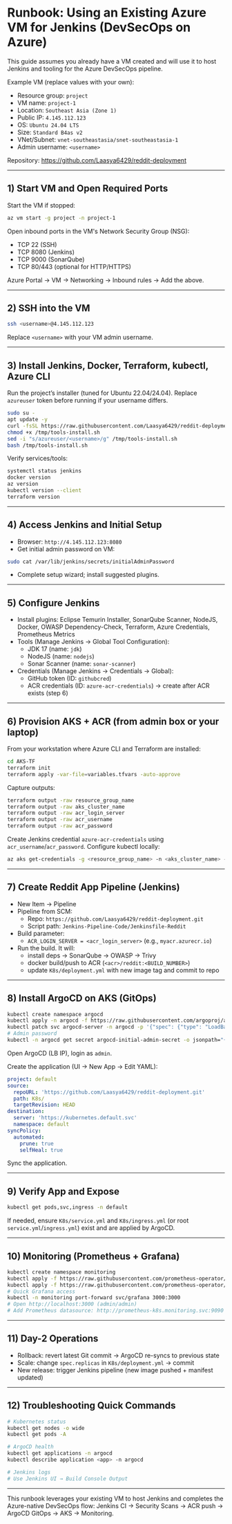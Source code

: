 # Runbook: Using an Existing Azure VM for Jenkins (DevSecOps on Azure)

This guide assumes you already have a VM created and will use it to host Jenkins and tooling for the Azure DevSecOps pipeline.

Example VM (replace values with your own):
- Resource group: `project`
- VM name: `project-1`
- Location: `Southeast Asia (Zone 1)`
- Public IP: `4.145.112.123`
- OS: `Ubuntu 24.04 LTS`
- Size: `Standard B4as v2`
- VNet/Subnet: `vnet-southeastasia/snet-southeastasia-1`
- Admin username: `<username>`

Repository: https://github.com/Laasya6429/reddit-deployment

---

## 1) Start VM and Open Required Ports

Start the VM if stopped:
```bash
az vm start -g project -n project-1
```
Open inbound ports in the VM's Network Security Group (NSG):
- TCP 22 (SSH)
- TCP 8080 (Jenkins)
- TCP 9000 (SonarQube)
- TCP 80/443 (optional for HTTP/HTTPS)

Azure Portal → VM → Networking → Inbound rules → Add the above.

---

## 2) SSH into the VM
```bash
ssh <username>@4.145.112.123
```
Replace `<username>` with your VM admin username.

---

## 3) Install Jenkins, Docker, Terraform, kubectl, Azure CLI
Run the project’s installer (tuned for Ubuntu 22.04/24.04). Replace `azureuser` token before running if your username differs.
```bash
sudo su -
apt update -y
curl -fsSL https://raw.githubusercontent.com/Laasya6429/reddit-deployment/main/Jenkins-server-TF/tools-install.sh -o /tmp/tools-install.sh
chmod +x /tmp/tools-install.sh
sed -i "s/azureuser/<username>/g" /tmp/tools-install.sh
bash /tmp/tools-install.sh
```
Verify services/tools:
```bash
systemctl status jenkins
docker version
az version
kubectl version --client
terraform version
```

---

## 4) Access Jenkins and Initial Setup
- Browser: `http://4.145.112.123:8080`
- Get initial admin password on VM:
```bash
sudo cat /var/lib/jenkins/secrets/initialAdminPassword
```
- Complete setup wizard; install suggested plugins.

---

## 5) Configure Jenkins
- Install plugins: Eclipse Temurin Installer, SonarQube Scanner, NodeJS, Docker, OWASP Dependency-Check, Terraform, Azure Credentials, Prometheus Metrics
- Tools (Manage Jenkins → Global Tool Configuration):
  - JDK 17 (name: `jdk`)
  - NodeJS (name: `nodejs`)
  - Sonar Scanner (name: `sonar-scanner`)
- Credentials (Manage Jenkins → Credentials → Global):
  - GitHub token (ID: `githubcred`)
  - ACR credentials (ID: `azure-acr-credentials`) → create after ACR exists (step 6)

---

## 6) Provision AKS + ACR (from admin box or your laptop)
From your workstation where Azure CLI and Terraform are installed:
```bash
cd AKS-TF
terraform init
terraform apply -var-file=variables.tfvars -auto-approve
```
Capture outputs:
```bash
terraform output -raw resource_group_name
terraform output -raw aks_cluster_name
terraform output -raw acr_login_server
terraform output -raw acr_username
terraform output -raw acr_password
```
Create Jenkins credential `azure-acr-credentials` using `acr_username`/`acr_password`.
Configure kubectl locally:
```bash
az aks get-credentials -g <resource_group_name> -n <aks_cluster_name> --overwrite-existing
```

---

## 7) Create Reddit App Pipeline (Jenkins)
- New Item → Pipeline
- Pipeline from SCM:
  - Repo: `https://github.com/Laasya6429/reddit-deployment.git`
  - Script path: `Jenkins-Pipeline-Code/Jenkinsfile-Reddit`
- Build parameter:
  - `ACR_LOGIN_SERVER = <acr_login_server>` (e.g., `myacr.azurecr.io`)
- Run the build. It will:
  - install deps → SonarQube → OWASP → Trivy
  - docker build/push to ACR (`<acr>/reddit:<BUILD_NUMBER>`)
  - update `K8s/deployment.yml` with new image tag and commit to repo

---

## 8) Install ArgoCD on AKS (GitOps)
```bash
kubectl create namespace argocd
kubectl apply -n argocd -f https://raw.githubusercontent.com/argoproj/argo-cd/v2.4.7/manifests/install.yaml
kubectl patch svc argocd-server -n argocd -p '{"spec": {"type": "LoadBalancer"}}'
# Admin password
kubectl -n argocd get secret argocd-initial-admin-secret -o jsonpath="{.data.password}" | base64 -d
```
Open ArgoCD (LB IP), login as `admin`.

Create the application (UI → New App → Edit YAML):
```yaml
project: default
source:
  repoURL: 'https://github.com/Laasya6429/reddit-deployment.git'
  path: K8s/
  targetRevision: HEAD
destination:
  server: 'https://kubernetes.default.svc'
  namespace: default
syncPolicy:
  automated:
    prune: true
    selfHeal: true
```
Sync the application.

---

## 9) Verify App and Expose
```bash
kubectl get pods,svc,ingress -n default
```
If needed, ensure `K8s/service.yml` and `K8s/ingress.yml` (or root `service.yml`/`ingress.yml`) exist and are applied by ArgoCD.

---

## 10) Monitoring (Prometheus + Grafana)
```bash
kubectl create namespace monitoring
kubectl apply -f https://raw.githubusercontent.com/prometheus-operator/kube-prometheus/main/manifests/setup/
kubectl apply -f https://raw.githubusercontent.com/prometheus-operator/kube-prometheus/main/manifests/
# Quick Grafana access
kubectl -n monitoring port-forward svc/grafana 3000:3000
# Open http://localhost:3000 (admin/admin)
# Add Prometheus datasource: http://prometheus-k8s.monitoring.svc:9090
```

---

## 11) Day-2 Operations
- Rollback: revert latest Git commit → ArgoCD re-syncs to previous state
- Scale: change `spec.replicas` in `K8s/deployment.yml` → commit
- New release: trigger Jenkins pipeline (new image pushed + manifest updated)

---

## 12) Troubleshooting Quick Commands
```bash
# Kubernetes status
kubectl get nodes -o wide
kubectl get pods -A

# ArgoCD health
kubectl get applications -n argocd
kubectl describe application <app> -n argocd

# Jenkins logs
# Use Jenkins UI → Build Console Output
```

---

This runbook leverages your existing VM to host Jenkins and completes the Azure-native DevSecOps flow: Jenkins CI → Security Scans → ACR push → ArgoCD GitOps → AKS → Monitoring. 